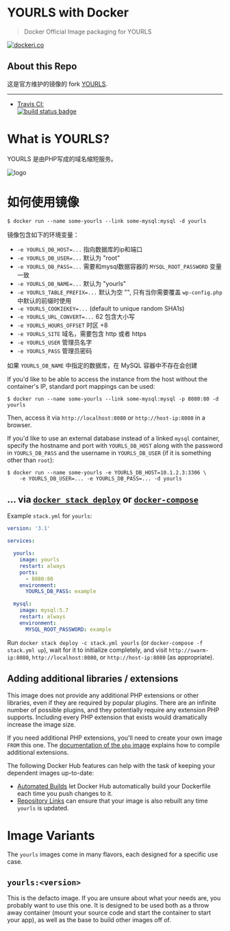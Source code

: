 # YOURLS with Docker

> Docker Official Image packaging for YOURLS

[![dockeri.co](https://dockeri.co/image/yourls/docker/)](https://hub.docker.com/r/yourls/docker/)

## About this Repo

这是官方维护的镜像的 fork [YOURLS](https://registry.hub.docker.com/r/yourls/docker/).

---

-	[Travis CI:  
	![build status badge](https://travis-ci.org/YOURLS/docker-yourls.svg?branch=master)](https://travis-ci.org/YOURLS/docker-yourls)

# What is YOURLS?

YOURLS 是由PHP写成的域名缩短服务。

![logo](https://raw.githubusercontent.com/YOURLS/YOURLS/master/images/yourls-logo.png)

# 如何使用镜像

```console
$ docker run --name some-yourls --link some-mysql:mysql -d yourls
```

镜像包含如下的环境变量：

- `-e YOURLS_DB_HOST=...` 指向数据库的ip和端口
- `-e YOURLS_DB_USER=...` 默认为 "root"
- `-e YOURLS_DB_PASS=...` 需要和mysql数据容器的 `MYSQL_ROOT_PASSWORD` 变量一致
- `-e YOURLS_DB_NAME=...` 默认为 "yourls"
- `-e YOURLS_TABLE_PREFIX=...` 默认为空 "", 只有当你需要覆盖 `wp-config.php` 中默认的前缀时使用
- `-e YOURLS_COOKIEKEY=...` (default to unique random SHA1s)
- `-e YOURLS_URL_CONVERT=...` 62 包含大小写
- `-e YOURLS_HOURS_OFFSET` 时区 +8
- `-e YOURLS_SITE` 域名，需要包含 http 或者 https
- `-e YOURLS_USER` 管理员名字
- `-e YOURLS_PASS` 管理员密码

如果 `YOURLS_DB_NAME` 中指定的数据库，在 MySQL 容器中不存在会创建

If you'd like to be able to access the instance from the host without the container's IP, standard port mappings can be used:

```console
$ docker run --name some-yourls --link some-mysql:mysql -p 8080:80 -d yourls
```

Then, access it via `http://localhost:8080` or `http://host-ip:8080` in a browser.

If you'd like to use an external database instead of a linked `mysql` container, specify the hostname and port with `YOURLS_DB_HOST` along with the password in `YOURLS_DB_PASS` and the username in `YOURLS_DB_USER` (if it is something other than `root`):

```console
$ docker run --name some-yourls -e YOURLS_DB_HOST=10.1.2.3:3306 \
    -e YOURLS_DB_USER=... -e YOURLS_DB_PASS=... -d yourls
```

## ... via [`docker stack deploy`](https://docs.docker.com/engine/reference/commandline/stack_deploy/) or [`docker-compose`](https://github.com/docker/compose)

Example `stack.yml` for `yourls`:

```yaml
version: '3.1'

services:

  yourls:
    image: yourls
    restart: always
    ports:
      - 8080:80
    environment:
      YOURLS_DB_PASS: example

  mysql:
    image: mysql:5.7
    restart: always
    environment:
      MYSQL_ROOT_PASSWORD: example
```

Run `docker stack deploy -c stack.yml yourls` (or `docker-compose -f stack.yml up`), wait for it to initialize completely, and visit `http://swarm-ip:8080`, `http://localhost:8080`, or `http://host-ip:8080` (as appropriate).

## Adding additional libraries / extensions

This image does not provide any additional PHP extensions or other libraries, even if they are required by popular plugins. There are an infinite number of possible plugins, and they potentially require any extension PHP supports. Including every PHP extension that exists would dramatically increase the image size.

If you need additional PHP extensions, you'll need to create your own image `FROM` this one. The [documentation of the `php` image](https://github.com/docker-library/docs/blob/master/php/README.md#how-to-install-more-php-extensions) explains how to compile additional extensions.

The following Docker Hub features can help with the task of keeping your dependent images up-to-date:

-	[Automated Builds](https://docs.docker.com/docker-hub/builds/) let Docker Hub automatically build your Dockerfile each time you push changes to it.
-	[Repository Links](https://docs.docker.com/docker-hub/builds/#repository-links) can ensure that your image is also rebuilt any time `yourls` is updated.

# Image Variants

The `yourls` images come in many flavors, each designed for a specific use case.

## `yourls:<version>`

This is the defacto image. If you are unsure about what your needs are, you probably want to use this one. It is designed to be used both as a throw away container (mount your source code and start the container to start your app), as well as the base to build other images off of.
